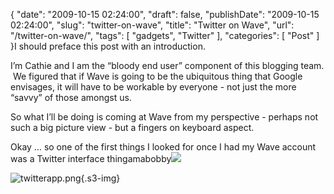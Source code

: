 {
    "date": "2009-10-15 02:24:00",
    "draft": false,
    "publishDate": "2009-10-15 02:24:00",
    "slug": "twitter-on-wave",
    "title": "Twitter on Wave",
    "url": "\/twitter-on-wave\/",
    "tags": [
        "gadgets",
        "Twitter"
    ],
    "categories": [
        "Post"
    ]
}I should preface this post with an introduction.

I’m Cathie and I am the “bloody end user” component of this blogging
team.  We figured that if Wave is going to be the ubiquitous thing that
Google envisages, it will have to be workable by everyone - not just the
more “savvy” of those amongst us.

So what I’ll be doing is coming at Wave from my perspective - perhaps
not such a big picture view - but a fingers on keyboard aspect.

Okay … so one of the first things I looked for once I had my Wave
account was a Twitter interface
thingamabobby![](/p%3E%0A%3Cp%3EI%20found%20two%20-%20the%20first%20was%20clunky%20and%20ugly%20-%20but%20the%20second%20works%20a%20treat.%20%C2%A0It&#8217;s%20by%20TwitterGadget.com%3C/p%3E%0A%3Cp%3ETo%20set%20it%20up%20&#8230;%3C/p%3E%0A%3Cp%3EOpen%20a%20new%20wave,%20and%20click%20on%20the%20green%20blobby%20thing%20which%20allows%20you%20to%20add%20a%20gadget%20by%20url%20and%20paste%20the%20following%20url.%3C/p%3E%0A%3Cp%3E%3Ca%20href=%22http://www.twittergadget.com/gadget_gmail.xml%22%3Ehttp://www.twittergadget.com/gadget_gmail.xml%3C/a%3E%3C/p%3E%0A%3Cp%3EThis%20will%20then%20take%20you%20through%20to%20Twitter%20to%20allow%20access%20-%20and%20then%20this%20tidy%20little%20interface%20appears%20in%20your%20wave)

![twitterapp.png](//turbo.geekorium.com.au/twitterapp.png){.s3-img}